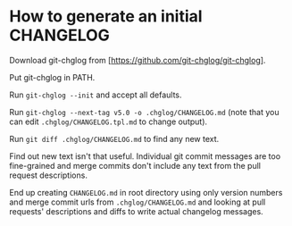 # How to generate an initial CHANGELOG

Download git-chglog from [https://github.com/git-chglog/git-chglog].

Put git-chglog in PATH.

Run `git-chglog --init` and accept all defaults.

Run `git-chglog --next-tag v5.0 -o .chglog/CHANGELOG.md` (note that
you can edit `.chglog/CHANGELOG.tpl.md` to change output).

Run `git diff .chglog/CHANGELOG.md` to find any new text.

Find out new text isn't that useful.  Individual git commit messages
are too fine-grained and merge commits don't include any text from the
pull request descriptions.

End up creating `CHANGELOG.md` in root directory using only version
numbers and merge commit urls from `.chglog/CHANGELOG.md` and looking
at pull requests' descriptions and diffs to write actual changelog
messages.
